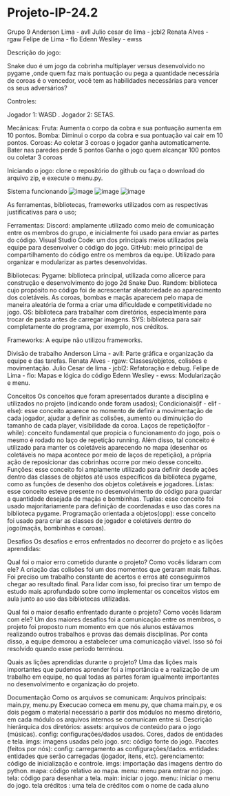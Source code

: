 ﻿# Projeto-IP-24.2

Grupo 9
Anderson Lima - avll
Julio cesar de lima - jcbl2
Renata Alves  - rgaw
Felipe de Lima -  flo
Edenn Weslley - ewss


Descrição do jogo:

Snake duo é um jogo da cobrinha multiplayer versus desenvolvido no pygame ,onde quem faz mais pontuação ou pega a quantidade necessária de coroas é o vencedor, você tem as habilidades necessárias para vencer os seus adversários?

Controles:

Jogador 1: WASD .
Jogador 2: SETAS.

Mecânicas:
Fruta: Aumenta o corpo da cobra e sua pontuação aumenta em 10 pontos.
Bomba: Diminui o corpo da cobra e sua pontuação vai cair em 10 pontos.
Coroas: Ao coletar 3 coroas o jogador ganha automaticamente.
Bater nas paredes perde 5 pontos
Ganha o jogo quem alcançar 100 pontos ou coletar 3 coroas

Iniciando o jogo:
clone o repositório do github ou faça o download do arquivo zip,
e execute o menu.py.

Sistema funcionando
![image](https://github.com/user-attachments/assets/bee96601-f53e-42d8-bf7f-962503aacdcc)
![image](https://github.com/user-attachments/assets/e1843fab-df14-4409-bf17-48434b33379d)
![image](https://github.com/user-attachments/assets/d579d6c8-b20a-4359-9ee7-99ffe42965cb)







As ferramentas, bibliotecas, frameworks utilizados com as respectivas justificativas para o uso;

Ferramentas:
Discord: amplamente utilizado como meio de comunicação entre os membros do grupo, e inicialmente foi usado para enviar as partes do código. 
Visual Studio Code: um dos principais meios utilizados pela equipe para desenvolver o código do jogo.
GitHub: meio principal de compartilhamento do código entre os membros da equipe. Utilizado para organizar e modularizar as partes desenvolvidas.

Bibliotecas:
Pygame: biblioteca principal, utilizada como alicerce para construção e desenvolvimento do jogo 2d Snake Duo.
Random: biblioteca cujo propósito no código foi de acrescentar aleatoriedade ao aparecimento dos coletáveis. As coroas, bombas e maçãs aparecem pelo mapa de maneira aleatória de forma a criar uma dificuldade e competitividade no jogo.
OS: biblioteca para trabalhar com diretórios, especialmente para trocar de pasta antes de carregar imagens.
SYS: biblioteca para sair completamente do programa, por exemplo, nos créditos.

Frameworks:
A equipe não utilizou frameworks.  

Divisão de trabalho
Anderson Lima - avll:  Parte gráfica e organização da equipe e das tarefas.
Renata Alves  - rgaw: Classes/objetos, colisões e movimentação.
Julio Cesar de lima - jcbl2: Refatoração e debug.
Felipe de Lima -  flo:  Mapas e lógica do código
Edenn Weslley - ewss:  Modularização e menu.

Conceitos
Os conceitos que foram apresentados durante a disciplina e utilizados no projeto (indicando onde foram usados);
Condicionais(if - elif - else): esse conceito aparece no momento de definir a movimentação de cada jogador, ajudar a definir as colisões, aumento ou diminuição do tamanho de cada player, visibilidade da coroa.
Laços de repetição(for - while): conceito fundamental que propicia o funcionamento do jogo, pois o mesmo é rodado no laço de repetição running. Além disso, tal conceito é utilizado para manter os coletáveis aparecendo no mapa (desenhar os coletáveis no mapa acontece por meio de laços de repetição), a própria ação de reposicionar das cobrinhas ocorre por meio desse conceito.
Funções: esse conceito foi amplamente utilizado para definir desde ações dentro das classes de objetos até usos específicos da biblioteca pygame, como as funções de desenho dos objetos coletáveis e jogadores.
Listas: esse conceito esteve presente no desenvolvimento do código para guardar a quantidade desejada de maçãs e bombinhas.
Tuplas: esse conceito foi usado majoritariamente para definição de coordenadas e uso das cores na biblioteca pygame. 
Programação orientada a objetos(opp): esse conceito foi usado para criar as classes de jogador e coletáveis dentro do jogo(maçãs, bombinhas e coroas).

Desafios
Os desafios e erros enfrentados no decorrer do projeto e as lições aprendidas:

Qual foi o maior erro cometido durante o projeto? Como vocês lidaram com ele?
A criação das colisões foi um dos momentos que geraram mais falhas. Foi preciso um trabalho constante de acertos e erros até conseguirmos chegar ao resultado final. Para lidar com isso, foi preciso tirar um tempo de estudo mais aprofundado sobre como implementar os conceitos vistos em aula junto ao uso das bibliotecas utilizadas.

Qual foi o maior desafio enfrentado durante o projeto? Como vocês lidaram com ele?
Um dos maiores desafios foi a comunicação entre os membros, o projeto foi proposto num momento em que nós alunos estávamos realizando outros trabalhos e provas das demais disciplinas. Por conta disso, a equipe demorou a estabelecer uma comunicação viável. Isso só foi resolvido quando esse período terminou.  

Quais as lições aprendidas durante o projeto?
Uma das lições mais importantes que pudemos aprender foi a importância e a realização de um trabalho em equipe, no qual todas as partes foram igualmente importantes no desenvolvimento e organização do projeto.

Documentação
Como os arquivos se comunicam: Arquivos principais: main.py, menu.py Execucao comeca em menu.py, que chama main.py, e os dois pegam o material necessário a partir dos módulos no mesmo diretório, em cada módulo os arquivos internos se comunicam entre si.
Descrição hierárquica dos diretórios:
assets: arquivos de conteúdo para o jogo (músicas).
config: configurações/dados usados.
Cores, dados de entidades e tela.
imgs: imagens usadas pelo jogo.
src: código fonte do jogo.
Pacotes (feitos por nós):
config: carregamento as configurações/dados.
entidades: entidades que serão carregadas (jogador, itens, etc).
gerenciamento: código de inicialização e controle.
imgs: importação das imagens dentro do python.
mapa: código relativo ao mapa.
menu: menu para entrar no jogo.
tela: código para desenhar a tela.
main: iniciar o jogo.
menu: iniciar o menu do jogo.
tela créditos : uma tela de créditos com o nome de cada aluno

